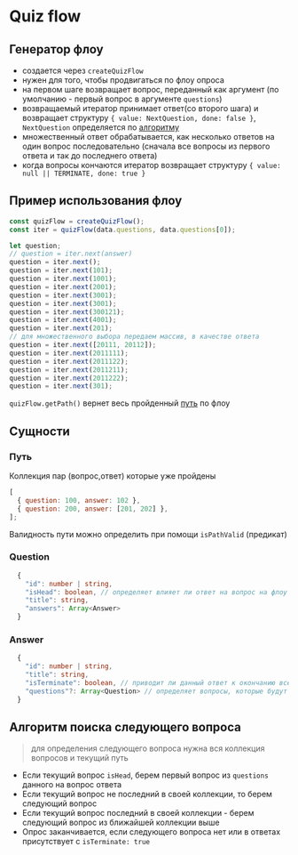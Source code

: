 # Quiz flow

## Генератор флоу

- создается через `createQuizFlow`
- нужен для того, чтобы продвигаться по флоу опроса
- на первом шаге возвращает вопрос, переданный как аргумент (по умолчанию - первый вопрос в аргументе `questions`)
- возвращаемый итератор принимает ответ(со второго шага) и возвращает структуру `{ value: NextQuestion, done: false }`, `NextQuestion` определяется по [алгоритму](#алгоритм-поиска-следующего-вопроса)
- множественный ответ обрабатывается, как несколько ответов на один вопрос последовательно (сначала все вопросы из первого ответа и так до последнего ответа)
- когда вопроcы кончаются итератор возвращает структуру `{ value: null || TERMINATE, done: true }`

## Пример использования флоу

```js
const quizFlow = createQuizFlow();
const iter = quizFlow(data.questions, data.questions[0]);

let question;
// question = iter.next(answer)
question = iter.next();
question = iter.next(101);
question = iter.next(1001);
question = iter.next(2001);
question = iter.next(3001);
question = iter.next(3001);
question = iter.next(300121);
question = iter.next(4001);
question = iter.next(201);
// для множественного выбора передаем массив, в качестве ответа
question = iter.next([20111, 20112]);
question = iter.next(2011111);
question = iter.next(2011122);
question = iter.next(2011211);
question = iter.next(2011222);
question = iter.next(301);
```

`quizFlow.getPath()` вернет весь пройденный [путь](#путь) по флоу

## Сущности

### Путь

Коллекция пар (вопрос,ответ) которые уже пройдены

```js
[
  { question: 100, answer: 102 },
  { question: 200, answer: [201, 202] },
];
```

Валидность пути можно определить при помощи `isPathValid` (предикат)

### Question

```ts
  {
    "id": number | string,
    "isHead": boolean, // определяет влияет ли ответ на вопрос на флоу опроса
    "title": string,
    "answers": Array<Answer>
  }
```

### Answer

```ts
  {
    "id": number | string,
    "title": string,
    "isTerminate": boolean, // приводит ли данный ответ к окончанию всего флоу
    "questions"?: Array<Question> // определяет вопросы, которые будут следующими при этом ответе
  }
```

## Алгоритм поиска следующего вопроса

> для определения следующего вопроса нужна вся коллекция вопросов и текущий путь

- Если текущий вопрос `isHead`, берем первый вопрос из `questions` данного на вопрос ответа
- Если текущий вопрос не последний в своей коллекции, то берем следующий вопрос
- Если текущий вопрос последний в своей коллекции - берем следующий вопрос из ближайшей коллекции выше
- Опрос заканчивается, если следующего вопроса нет или в ответах присутствует с `isTerminate: true`

